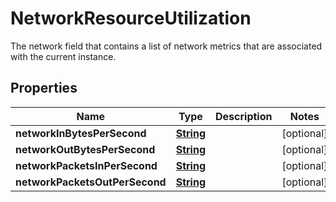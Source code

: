 

# NetworkResourceUtilization

The network field that contains a list of network metrics that are associated with the current instance. 

## Properties

| Name | Type | Description | Notes |
|------------ | ------------- | ------------- | -------------|
|**networkInBytesPerSecond** | [**String**](String.md) |  |  [optional] |
|**networkOutBytesPerSecond** | [**String**](String.md) |  |  [optional] |
|**networkPacketsInPerSecond** | [**String**](String.md) |  |  [optional] |
|**networkPacketsOutPerSecond** | [**String**](String.md) |  |  [optional] |



